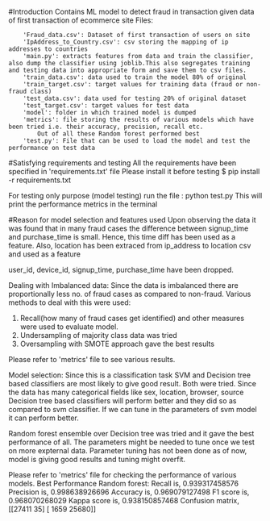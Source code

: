 #Introduction
Contains ML model to detect fraud in transaction given data of first transaction of ecommerce site
		Files:

		'Fraud_data.csv': Dataset of first transaction of users on site
		'IpAddress_to_Country.csv': csv storing the mapping of ip addresses to countries
		'main.py': extracts features from data and train the classifier, also dump the classifier using joblib.This also segregates training    			and testing data into appropriate form and save them to csv files.
		'train_data.csv': data used to train the model 80% of original
		'train_target.csv': target values for training data (fraud or non-fraud class)
		'test_data.csv': data used for testing 20% of original dataset
		'test_target.csv': target values for test data
		'model': folder in which trained model is dumped
		'metrics': file storing the results of various models which have been tried i.e. their accuracy, precision, recall etc. 
			Out of all these Random forest performed best
		'test.py': File that can be used to load the model and test the performance on test data

#Satisfying requirements and testing
All the requirements have been specified in 'requirements.txt' file
Please install it before testing
   $ pip install -r requirements.txt

For testing only purpose (model testing)
run the file : python test.py
This will print the performance metrics in the terminal

#Reason for model selection and features used
Upon observing the data it was found that in many fraud cases the difference between signup_time and purchase_time is small.
Hence, this time diff has been used as a feature.
Also, location has been extraced from ip_address to location csv and used as a feature

user_id, device_id, signup_time, purchase_time have been dropped.

Dealing with Imbalanced data:
Since the data is imbalanced there are proportionally less no. of fraud cases as compared to non-fraud.
Various methods to deal with this were used:
1. Recall(how many of fraud cases get identified) and other measures were used to evaluate model.
2. Undersampling of majority class data was tried
3. Oversampling with SMOTE approach gave the best results

Please refer to 'metrics' file to see various results.

Model selection:
Since this is a classification task SVM and Decision tree based classifiers are most likely to give good result.
Both were tried. Since the data has many categorical fields like sex, location, browser, source Decision tree based classifiers will perform better and they did so as compared to svm classifier.
If we can tune in the parameters of svm model it can perform better.

Random forest ensemble over Decision tree was tried and it gave the best performance of all. The parameters might be needed to tune once we test on more expternal data. Parameter tuning has not been done as of now, model is giving good results and tuning might overfit.

Please refer to 'metrics' file for checking the performance of various models.
Best Performance Random forest:
Recall is,  0.939317458576
Precision is,  0.998638926696
Accuracy is,  0.969079127498
F1 score is,  0.968070268029
Kappa score is,  0.938150857468
Confusion matrix,
[[27411    35]
 [ 1659 25680]]
